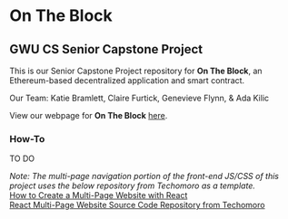 # On The Block

## GWU CS Senior Capstone Project

This is our Senior Capstone Project repository for **On The Block**, an Ethereum-based decentralized application and smart contract.<br>

Our Team: Katie Bramlett, Claire Furtick, Genevieve Flynn, & Ada Kilic<br>

View our webpage for **On The Block** [here](https://katiebramlett.github.io/on-the-block/).<br>

### How-To
TO DO

*Note: The  multi-page navigation portion of the front-end JS/CSS of this project uses the below repository from Techomoro as a template.*<br>
[How to Create a Multi-Page Website with React](https://www.techomoro.com/how-to-create-a-multi-page-website-with-react-in-5-minutes/)<br>
[React Multi-Page Website Source Code Repository from Techomoro](https://github.com/techomoro/ReactMultiPageWebsite)<br>
